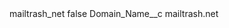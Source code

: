 <?xml version="1.0" encoding="UTF-8"?>
<CustomMetadata xmlns="http://soap.sforce.com/2006/04/metadata" xmlns:xsi="http://www.w3.org/2001/XMLSchema-instance" xmlns:xsd="http://www.w3.org/2001/XMLSchema">
    <label>mailtrash_net</label>
    <protected>false</protected>
    <values>
        <field>Domain_Name__c</field>
        <value xsi:type="xsd:string">mailtrash.net</value>
    </values>
</CustomMetadata>
